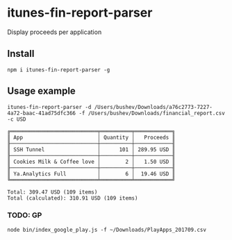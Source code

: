 # itunes-fin-report-parser
Display proceeds per application

## Install

```
npm i itunes-fin-report-parser -g
```

## Usage example

```
itunes-fin-report-parser -d /Users/bushev/Downloads/a76c2773-7227-4a72-baac-41ad75dfc366 -f /Users/bushev/Downloads/financial_report.csv -c USD

╔════════════════════════════╤══════════╤════════════╗
║ App                        │ Quantity │   Proceeds ║
╟────────────────────────────┼──────────┼────────────╢
║ SSH Tunnel                 │      101 │ 289.95 USD ║
╟────────────────────────────┼──────────┼────────────╢
║ Cookies Milk & Coffee love │        2 │   1.50 USD ║
╟────────────────────────────┼──────────┼────────────╢
║ Ya.Analytics Full          │        6 │  19.46 USD ║
╚════════════════════════════╧══════════╧════════════╝

Total: 309.47 USD (109 items)
Total (calculated): 310.91 USD (109 items)

```


### TODO: GP

`node bin/index_google_play.js -f ~/Downloads/PlayApps_201709.csv`